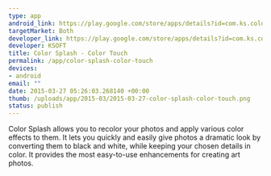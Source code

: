 ```yaml
--- 
type: app
android_link: https://play.google.com/store/apps/details?id=com.ks.colorsplash
targetMarket: Both
developer_link: https://play.google.com/store/apps/details?id=com.ks.colorsplash
developer: KSOFT
title: Color Splash - Color Touch
permalink: /app/color-splash-color-touch
devices: 
- android
email: ""
date: 2015-03-27 05:26:03.268140 +00:00
thumb: /uploads/app/2015-03/2015-03-27-color-splash-color-touch.png
status: publish
---
```


Color Splash allows you to recolor your photos and apply various color effects to them. It lets you quickly and easily give photos a dramatic look by converting them to black and white, while keeping your chosen details in color.
It provides the most easy-to-use enhancements for creating art photos.
